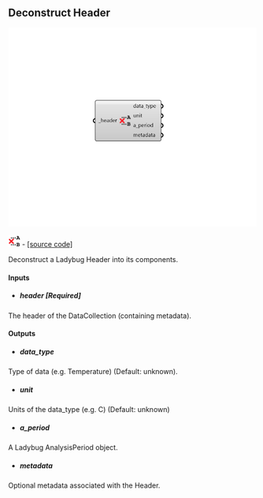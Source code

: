 ## Deconstruct Header

![](../../images/components/Deconstruct_Header.png)

![](../../images/icons/Deconstruct_Header.png) - [[source code]](https://github.com/ladybug-tools/ladybug-grasshopper/blob/master/ladybug_grasshopper/src//LB%20Deconstruct%20Header.py)


Deconstruct a Ladybug Header into its components. 



#### Inputs
* ##### header [Required]
The header of the DataCollection (containing metadata). 

#### Outputs
* ##### data_type
Type of data (e.g. Temperature) (Default: unknown). 
* ##### unit
Units of the data_type (e.g. C) (Default: unknown) 
* ##### a_period
A Ladybug AnalysisPeriod object. 
* ##### metadata
Optional metadata associated with the Header. 